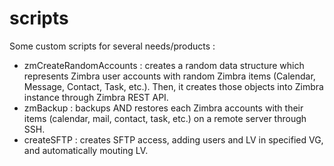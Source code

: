 scripts
=======

Some custom scripts for several needs/products :
- zmCreateRandomAccounts : creates a random data structure which represents Zimbra user accounts with random Zimbra items (Calendar, Message, Contact, Task, etc.). Then, it creates those objects into Zimbra instance through Zimbra REST API.
- zmBackup : backups AND restores each Zimbra accounts with their items (calendar, mail, contact, task, etc.) on a remote server through SSH.
- createSFTP : creates SFTP access, adding users and LV in specified VG, and automatically mouting LV.
